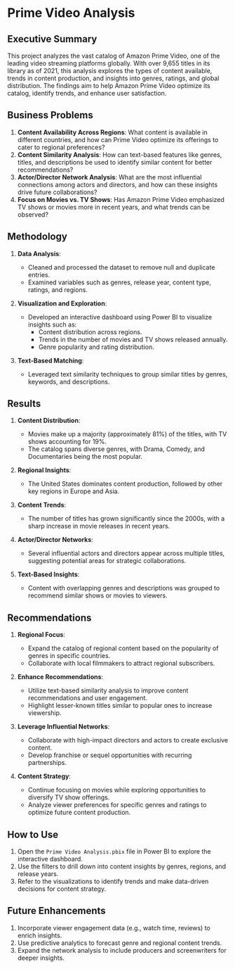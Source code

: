# Prime Video Analysis

## Executive Summary
This project analyzes the vast catalog of Amazon Prime Video, one of the leading video streaming platforms globally. With over 9,655 titles in its library as of 2021, this analysis explores the types of content available, trends in content production, and insights into genres, ratings, and global distribution. The findings aim to help Amazon Prime Video optimize its catalog, identify trends, and enhance user satisfaction.

## Business Problems
1. **Content Availability Across Regions**: What content is available in different countries, and how can Prime Video optimize its offerings to cater to regional preferences?
2. **Content Similarity Analysis**: How can text-based features like genres, titles, and descriptions be used to identify similar content for better recommendations?
3. **Actor/Director Network Analysis**: What are the most influential connections among actors and directors, and how can these insights drive future collaborations?
4. **Focus on Movies vs. TV Shows**: Has Amazon Prime Video emphasized TV shows or movies more in recent years, and what trends can be observed?

## Methodology
1. **Data Analysis**:
   - Cleaned and processed the dataset to remove null and duplicate entries.
   - Examined variables such as genres, release year, content type, ratings, and regions.

2. **Visualization and Exploration**:
   - Developed an interactive dashboard using Power BI to visualize insights such as:
     - Content distribution across regions.
     - Trends in the number of movies and TV shows released annually.
     - Genre popularity and rating distribution.

3. **Text-Based Matching**:
   - Leveraged text similarity techniques to group similar titles by genres, keywords, and descriptions.

## Results
1. **Content Distribution**:
   - Movies make up a majority (approximately 81%) of the titles, with TV shows accounting for 19%.
   - The catalog spans diverse genres, with Drama, Comedy, and Documentaries being the most popular.

2. **Regional Insights**:
   - The United States dominates content production, followed by other key regions in Europe and Asia.

3. **Content Trends**:
   - The number of titles has grown significantly since the 2000s, with a sharp increase in movie releases in recent years.

4. **Actor/Director Networks**:
   - Several influential actors and directors appear across multiple titles, suggesting potential areas for strategic collaborations.

5. **Text-Based Insights**:
   - Content with overlapping genres and descriptions was grouped to recommend similar shows or movies to viewers.

## Recommendations
1. **Regional Focus**:
   - Expand the catalog of regional content based on the popularity of genres in specific countries.
   - Collaborate with local filmmakers to attract regional subscribers.

2. **Enhance Recommendations**:
   - Utilize text-based similarity analysis to improve content recommendations and user engagement.
   - Highlight lesser-known titles similar to popular ones to increase viewership.

3. **Leverage Influential Networks**:
   - Collaborate with high-impact directors and actors to create exclusive content.
   - Develop franchise or sequel opportunities with recurring partnerships.

4. **Content Strategy**:
   - Continue focusing on movies while exploring opportunities to diversify TV show offerings.
   - Analyze viewer preferences for specific genres and ratings to optimize future content production.

## How to Use
1. Open the `Prime Video Analysis.pbix` file in Power BI to explore the interactive dashboard.
2. Use the filters to drill down into content insights by genres, regions, and release years.
3. Refer to the visualizations to identify trends and make data-driven decisions for content strategy.

## Future Enhancements
1. Incorporate viewer engagement data (e.g., watch time, reviews) to enrich insights.
2. Use predictive analytics to forecast genre and regional content trends.
3. Expand the network analysis to include producers and screenwriters for deeper insights.

